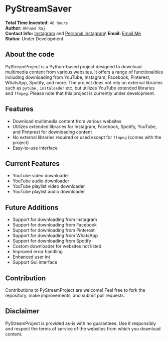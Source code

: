 
# PyStreamSaver

**Total Time Invested:** `46 hours`\
**Author:** `Akhand Raj`\
**Contact Info:** [Instagram](https://www.instagram.com/its_just_me_akk)   and  [Personal Instagram](https://www.instagram.com/akki_raj_._)\
**Email:** [Email Me](mailto:akhandraj764@gmail.com)\
**Status:** Under Development

## About the code

PyStreamProject is a Python-based project designed to download multimedia content from various websites. It offers a range of functionalities including downloading from YouTube, Instagram, Facebook, Pinterest, WhatsApp, Spotify, and more. The project does not rely on external libraries such as `pytube` , `instaloader` etc. but utilizes YouTube extended libraries and `ffmpeg`. Please note that this project is currently under development.

## Features

- Download multimedia content from various websites
- Utilizes extended libraries for Instagram, Facebook, Spotify, YouTube, and Pinterest for downloading content
- No external libraries required or used except for `ffmpeg` (comes with the project)
- Easy-to-use interface

## Current Features

- YouTube video downloader
- YouTube audio downloader
- YouTube playlist video downloader
- YouTube playlist audio downloader

## Future Additions

- Support for downloading from Instagram
- Support for downloading from Facebook
- Support for downloading from Pinterest
- Support for downloading from WhatsApp
- Support for downloading from Spotify
- Custom downloader for websites not listed
- Improved error handling
- Enhanced user int
- Support Gui interface

## Contribution

Contributions to PyStreamProject are welcome! Feel free to fork the repository, make improvements, and submit pull requests.

<!-- ## License

This project is licensed under the MIT License - see the [LICENSE](LICENSE) file for details. -->

## Disclaimer

PyStreamProject is provided as-is with no guarantees. Use it responsibly and respect the terms of service of the websites from which you download content.
